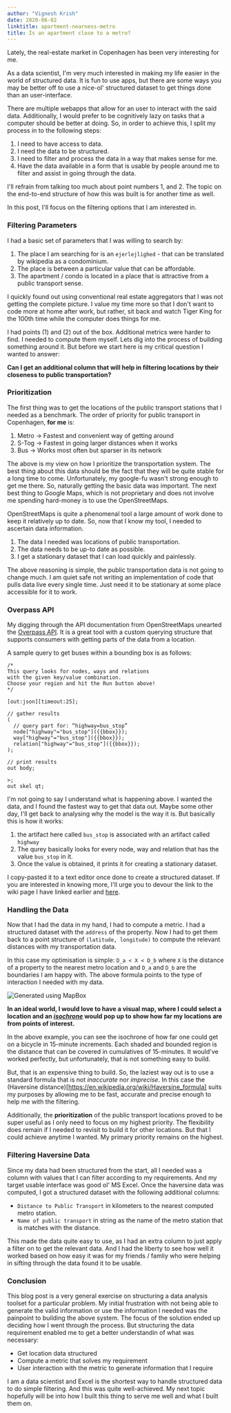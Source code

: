 ```yaml
---
author: "Vignesh Krish"
date: 2020-06-02
linktitle: apartment-nearness-metro
title: Is an apartment close to a metro? 
---
```


Lately, the real-estate market in Copenhagen has been very interesting for me.

As a data scientist, I'm very much interested in making my life easier in the world of structured data. It is fun to use apps, but there are some ways you may be better off to use a nice-ol' structured dataset to get things done than an user-interface.

There are multiple webapps that allow for an user to interact with the said data. Additionally, I would prefer to be cognitively lazy on tasks that a computer should be better at doing. So, in order to achieve this, I split my process in to the following steps:

1. I need to have access to data.
2. I need the data to be structured.
2. I need to filter and process the data in a way that makes sense for me.
2. Have the data available in a form that is usable by people around me to filter and assist in going through the data.

I'll refrain from talking too much about point numbers 1, and 2. The topic on the end-to-end structure of how this was built is for another time as well.

In this post, I'll focus on the filtering options that I am interested in.

### Filtering Parameters

I had a basic set of parameters that I was willing to search by: 

1. The place I am searching for is an `ejerlejlighed` - that can be translated by wikipedia as a condominium.
1. The place is between a particular value that can be affordable.
1. The apartment / condo is located in a place that is attractive from a public transport sense.

I quickly found out using conventional real estate aggregators that I was not getting the complete picture. I value my time more so that I don't want to code more at home after work, but rather, sit back and watch Tiger King for the 100th time while the computer does things for me. 

I had points (1) and (2) out of the box. Additional metrics were harder to find. I needed to compute them myself. Lets dig into the process of building something around it. But before we start here is my critical question I wanted to answer:

**Can I get an additional column that will help in filtering locations by their closeness to public transportation?**

### Prioritization 

The first thing was to get the locations of the public transport stations that I needed as a benchmark. The order of priority for public transport in Copenhagen, **for me** is:

1. Metro -> Fastest and convenient way of getting around
2. S-Tog -> Fastest in going larger distances when it works
3. Bus -> Works most often but sparser in its network

The above is my view on how I prioritize the transportation system. The best thing about this data should be the fact that they will be quite stable for a long time to come. Unfortunately, my google-fu wasn't strong enough to get me there. So, naturally getting the basic data was important. The next best thing to Google Maps, which is  not proprietary and does not involve me spending hard-money is to use the OpenStreetMaps.

OpenStreetMaps is quite a phenomenal tool a large amount of work done to keep it relatively up to date. So, now that I know my tool, I needed to ascertain data information.

1. The data I needed was locations of public transportation.
2. The data needs to be up-to date as possible.
3. I get a stationary dataset that I can load quickly and painlessly.

The above reasoning is simple, the public transportation data is not going to change much. I am quiet safe not writing an implementation of code that pulls data live every single time. Just need it to be stationary at some place accessible for it to work. 

### Overpass API

My digging through the API documentation from OpenStreetMaps unearted the [Overpass API](https://wiki.openstreetmap.org/wiki/Overpass_API). It is a great tool with a custom querying structure that supports consumers with getting parts of the data from a location. 

A sample query to get buses within a bounding box is as follows:

```
/*
This query looks for nodes, ways and relations 
with the given key/value combination.
Choose your region and hit the Run button above!
*/

[out:json][timeout:25];

// gather results
(
  // query part for: “highway=bus_stop”
  node["highway"="bus_stop"]({{bbox}});
  way["highway"="bus_stop"]({{bbox}});
  relation["highway"="bus_stop"]({{bbox}});
);

// print results
out body;

>;
out skel qt;
```

I'm not going to say I understand what is happening above. I wanted the data, and I found the fastest way to get that data out. Maybe some other day, I'll get back to analysing why the model is the way it is. But basically this is how it works:

1. the artifact here called `bus_stop` is associated with an artifact called `highway`
2. The qurey basically looks for every node, way and relation that has the value `bus_stop` in it.
3. Once the value is obtained, it prints it for creating a stationary dataset.

I copy-pasted it to a text editor once done to create a structured dataset. If you are interested in knowing more, I'll urge you to devour the link to the wiki page I have linked earlier and [here](https://wiki.openstreetmap.org/wiki/Overpass_API).

### Handling the Data

Now that I had the data in my hand, I had to compute a metric. I had a structured dataset with the `address` of the property. Now I had to get them back to a point structure of `(latitude, longitude)` to compute the relevant distances with my transportation data. 

In this case my optimisation is simple: `D_a < X < D_b` where `X` is the distance of a property to the nearest metro location and `D_a` and `D_b` are the boundaries I am happy with. The above formula points to the type of interaction I needed with my data.

![Generated using MapBox](/images/metro-isochrone-bike-15m-increments.png)

**In an ideal world, I would love to have a visual map, where I could select a location and an _[isochrone](https://en.wikipedia.org/wiki/Isochrone_map)_ would pop up to show how far my locations are from points of interest.**

In the above example, you can see the isochrone of how far one could get on a bicycle in 15-minute increments. Each shaded and bounded region is the distance that can be covered in cumulatives of 15-minutes. It would've worked perfectly, but unfortunately, that is not something easy to build. 

But, that is an expensive thing to build. So, the laziest way out is to use a standard formula that is not _inaccurate_ nor _imprecise_. In this case the (Haversine distance)[https://en.wikipedia.org/wiki/Haversine_formula] suits my purposes by allowing me to be fast, accurate and precise enough to help me with the filtering. 

Additionally, the **prioritization** of the public transport locations proved to be super useful as I only need to focus on my highest priority. The flexibility does remain if I needed to revisit to build it for other locations. But that I could achieve anytime I wanted. My primary priority remains on the highest.

### Filtering Haversine Data

Since my data had been structured from the start, all I needed was a column with values that I can filter according to my requirements. And my target usable interface was good ol' MS Excel. Once the haversine data was computed, I got a structured dataset with the following additional columns:

- `Distance to Public Transport` in kilometers to the nearest computed metro station.
- `Name of public transport` in string as the name of the metro station that is matches with the distance.

This made the data quite easy to use, as I had an extra column to just apply a filter on to get the relevant data. And I had the liberty to see how well it worked based on how easy it was for my friends / famliy who were helping in sifting through the data found it to be usable. 

### Conclusion 

This blog post is a very general exercise on structuring a data analysis toolset for a particular problem. My initial frustration with not being able to generate the valid information or use the information I needed was the painpoint to building the above system. The focus of the solution ended up deciding how I went through the process. But structuring the data requirement enabled me to get a better understandin of what was necessary:

- Get location data structured
- Compute a metric that solves my requirement
- User interaction with the metric to generate information that I require

I am a data scientist and Excel is the shortest way to handle structured data to do simple filtering. And this was quite well-achieved. My next topic hopefully will be into how I built this thing to serve me well and what I built them on.

